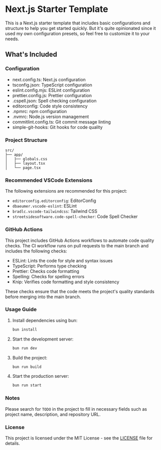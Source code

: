# Next.js Starter Template

This is a Next.js starter template that includes basic configurations and structure to help you get started quickly. But it's quite opinionated since it used my own configuration presets, so feel free to customize it to your needs.

## What's Included

### Configuration

- next.config.ts: Next.js configuration
- tsconfig.json: TypeScript configuration
- eslint.config.mjs: ESLint configuration
- prettier.config.js: Prettier configuration
- .cspell.json: Spell checking configuration
- editorconfig: Code style consistency
- .npmrc: npm configuration
- .nvmrc: Node.js version management
- commitlint.config.ts: Git commit message linting
- simple-git-hooks: Git hooks for code quality

### Project Structure

```
src/
├── app/
│   ├── globals.css
│   ├── layout.tsx
│   └── page.tsx
```

### Recommended VSCode Extensions

The following extensions are recommended for this project:

- `editorconfig.editorconfig`: EditorConfig
- `dbaeumer.vscode-eslint`: ESLint
- `bradlc.vscode-tailwindcss`: Tailwind CSS
- `streetsidesoftware.code-spell-checker`: Code Spell Checker

### GitHub Actions

This project includes GitHub Actions workflows to automate code quality checks. The CI workflow runs on pull requests to the main branch and includes the following checks:

- ESLint: Lints the code for style and syntax issues
- TypeScript: Performs type checking
- Prettier: Checks code formatting
- Spelling: Checks for spelling errors
- Knip: Verifies code formatting and style consistency

These checks ensure that the code meets the project's quality standards before merging into the main branch.

### Usage Guide

1. Install dependencies using bun:
   ```bash
   bun install
   ```
2. Start the development server:
   ```bash
   bun run dev
   ```
3. Build the project:
   ```bash
   bun run build
   ```
4. Start the production server:
   ```bash
   bun run start
   ```

### Notes

Please search for `TODO` in the project to fill in necessary fields such as project name, description, and repository URL.

### License

This project is licensed under the MIT License - see the [LICENSE](LICENSE) file for details.
